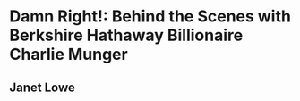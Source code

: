 # Damn Right!: Behind the Scenes with Berkshire Hathaway Billionaire Charlie Munger

## Janet Lowe

